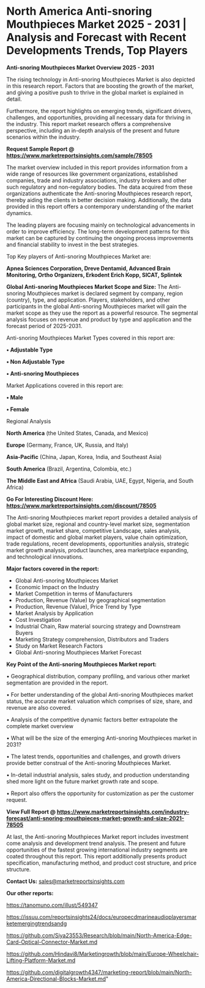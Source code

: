 # North America Anti-snoring Mouthpieces Market 2025 - 2031 | Analysis and Forecast with Recent Developments Trends, Top Players

<Strong> Anti-snoring Mouthpieces Market Overview 2025 - 2031</strong>

The rising technology in Anti-snoring Mouthpieces Market is also depicted in this research report. Factors that are boosting the growth of the market, and giving a positive push to thrive in the global market is explained in detail.

Furthermore, the report highlights on emerging trends, significant drivers, challenges, and opportunities, providing all necessary data for thriving in the industry. This report market research offers a comprehensive perspective, including an in-depth analysis of the present and future scenarios within the industry.

<strong>Request Sample Report @ <a href=https://www.marketreportsinsights.com/sample/78505>https://www.marketreportsinsights.com/sample/78505</a></strong>

The market overview included in this report provides information from a wide range of resources like government organizations, established companies, trade and industry associations, industry brokers and other such regulatory and non-regulatory bodies. The data acquired from these organizations authenticate the Anti-snoring Mouthpieces research report, thereby aiding the clients in better decision making. Additionally, the data provided in this report offers a contemporary understanding of the market dynamics.

The leading players are focusing mainly on technological advancements in order to improve efficiency. The long-term development patterns for this market can be captured by continuing the ongoing process improvements and financial stability to invest in the best strategies.

Top Key players of Anti-snoring Mouthpieces Market are:

<strong>Apnea Sciences Corporation, Dreve Dentamid, Advanced Brain Monitoring, Ortho Organizers, Erkodent Erich Kopp, SICAT, Splintek</strong>

<strong><b>Global Anti-snoring Mouthpieces Market Scope and Size:</b></strong>
The Anti-snoring Mouthpieces market is declared segment by company, region (country), type, and application. Players, stakeholders, and other participants in the global Anti-snoring Mouthpieces market will gain the market scope as they use the report as a powerful resource. The segmental analysis focuses on revenue and product by type and application and the forecast period of 2025-2031.

Anti-snoring Mouthpieces Market Types covered in this report are:

<strong>• Adjustable Type

• Non Adjustable Type

• Anti-snoring Mouthpieces</strong>

Market Applications covered in this report are:

<strong>• Male

• Female</strong> 

Regional Analysis

<strong>North America</strong> (the United States, Canada, and Mexico)

<strong>Europe</strong> (Germany, France, UK, Russia, and Italy)

<strong>Asia-Pacific</strong> (China, Japan, Korea, India, and Southeast Asia)

<strong>South America</strong> (Brazil, Argentina, Colombia, etc.)

<strong>The Middle East and Africa</strong> (Saudi Arabia, UAE, Egypt, Nigeria, and South Africa)

<strong>Go For Interesting Discount Here: <a href=https://www.marketreportsinsights.com/discount/78505>https://www.marketreportsinsights.com/discount/78505</a></strong>

The Anti-snoring Mouthpieces market report provides a detailed analysis of global market size, regional and country-level market size, segmentation market growth, market share, competitive Landscape, sales analysis, impact of domestic and global market players, value chain optimization, trade regulations, recent developments, opportunities analysis, strategic market growth analysis, product launches, area marketplace expanding, and technological innovations.

<strong><b>Major factors covered in the report:</b></strong>
<ul>
  <li>Global Anti-snoring Mouthpieces Market </li>
  <li>Economic Impact on the Industry</li>
  <li>Market Competition in terms of Manufacturers</li>
  <li>Production, Revenue (Value) by geographical segmentation</li>
  <li>Production, Revenue (Value), Price Trend by Type</li>
  <li>Market Analysis by Application</li>
  <li>Cost Investigation</li>
  <li>Industrial Chain, Raw material sourcing strategy and Downstream Buyers</li>
  <li>Marketing Strategy comprehension, Distributors and Traders</li>
  <li>Study on Market Research Factors</li>
  <li>Global Anti-snoring Mouthpieces Market Forecast</li>
</ul>

<strong><b>Key Point of the Anti-snoring Mouthpieces Market report:</b></strong>

• Geographical distribution, company profiling, and various other market segmentation are provided in the report.

• For better understanding of the global Anti-snoring Mouthpieces market status, the accurate market valuation which comprises of size, share, and revenue are also covered.

• Analysis of the competitive dynamic factors better extrapolate the complete market overview

• What will be the size of the emerging Anti-snoring Mouthpieces market in 2031?

• The latest trends, opportunities and challenges, and growth drivers provide better construal of the Anti-snoring Mouthpieces Market.

• In-detail industrial analysis, sales study, and production understanding shed more light on the future market growth rate and scope.

• Report also offers the opportunity for customization as per the customer request.

<strong><b>View Full Report @ <a href=https://www.marketreportsinsights.com/industry-forecast/anti-snoring-mouthpieces-market-growth-and-size-2021-78505>https://www.marketreportsinsights.com/industry-forecast/anti-snoring-mouthpieces-market-growth-and-size-2021-78505</a></b></strong>


At last, the Anti-snoring Mouthpieces Market report includes investment come analysis and development trend analysis. The present and future opportunities of the fastest growing international industry segments are coated throughout this report. This report additionally presents product specification, manufacturing method, and product cost structure, and price structure.

<strong>Contact Us:</strong>
sales@marketreportsinsights.com

<strong>Our other reports:</strong>

<a href=https://tanomuno.com/illust/549347>https://tanomuno.com/illust/549347</a>

<a href=https://issuu.com/reportsinsights24/docs/europecdmarineaudioplayersmarketemergingtrendsandg>https://issuu.com/reportsinsights24/docs/europecdmarineaudioplayersmarketemergingtrendsandg</a>

<a href=https://github.com/Siya23553/Research/blob/main/North-America-Edge-Card-Optical-Connector-Market.md>https://github.com/Siya23553/Research/blob/main/North-America-Edge-Card-Optical-Connector-Market.md</a>

<a href=https://github.com/Hindavi8/Marketingrowth/blob/main/Europe-Wheelchair-Lifting-Platform-Market.md>https://github.com/Hindavi8/Marketingrowth/blob/main/Europe-Wheelchair-Lifting-Platform-Market.md</a>

<a href=https://github.com/digitalgrowth4347/marketing-report/blob/main/North-America-Directional-Blocks-Market.md>https://github.com/digitalgrowth4347/marketing-report/blob/main/North-America-Directional-Blocks-Market.md</a>"
